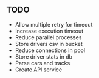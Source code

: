 ## TODO

- Allow multiple retry for timeout
- Increase execution timeout
- Reduce parallel processes
- Store drivers csv in bucket
- Reduce connections in pool
- Store driver stats in db
- Parse cars and tracks
- Create API service
